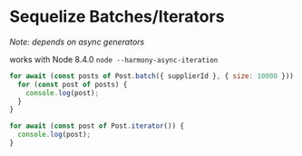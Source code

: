 # Sequelize Batches/Iterators

*Note: depends on async generators*

works with Node 8.4.0 ```node --harmony-async-iteration```

```javascript
for await (const posts of Post.batch({ supplierId }, { size: 10000 })) {
  for (const post of posts) {
    console.log(post);
  }
}

for await (const post of Post.iterator()) {
  console.log(post);
}
```